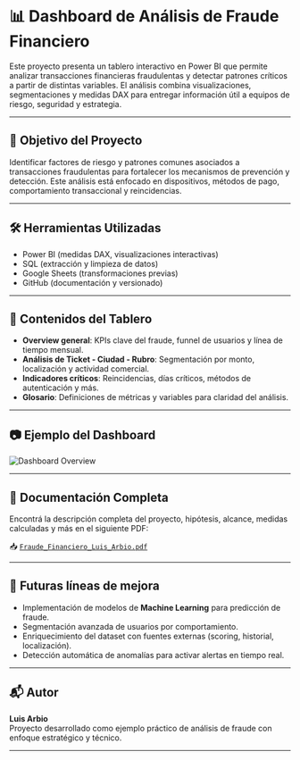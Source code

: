 # 📊 Dashboard de Análisis de Fraude Financiero

Este proyecto presenta un tablero interactivo en Power BI que permite analizar transacciones financieras fraudulentas y detectar patrones críticos a partir de distintas variables. El análisis combina visualizaciones, segmentaciones y medidas DAX para entregar información útil a equipos de riesgo, seguridad y estrategia.

---

## 🧠 Objetivo del Proyecto

Identificar factores de riesgo y patrones comunes asociados a transacciones fraudulentas para fortalecer los mecanismos de prevención y detección. Este análisis está enfocado en dispositivos, métodos de pago, comportamiento transaccional y reincidencias.

---

## 🛠️ Herramientas Utilizadas

- Power BI (medidas DAX, visualizaciones interactivas)
- SQL (extracción y limpieza de datos)
- Google Sheets (transformaciones previas)
- GitHub (documentación y versionado)

---

## 📌 Contenidos del Tablero

- **Overview general**: KPIs clave del fraude, funnel de usuarios y línea de tiempo mensual.
- **Análisis de Ticket - Ciudad - Rubro**: Segmentación por monto, localización y actividad comercial.
- **Indicadores críticos**: Reincidencias, días críticos, métodos de autenticación y más.
- **Glosario**: Definiciones de métricas y variables para claridad del análisis.

---

## 📷 Ejemplo del Dashboard

![Dashboard Overview](images/dashboard_overview.png)

---

## 📄 Documentación Completa

Encontrá la descripción completa del proyecto, hipótesis, alcance, medidas calculadas y más en el siguiente PDF:

📥 [`Fraude_Financiero_Luis_Arbio.pdf`](docs/Fraude_Financiero_Luis_Arbio(1).pdf)

---

## 🔮 Futuras líneas de mejora

- Implementación de modelos de **Machine Learning** para predicción de fraude.
- Segmentación avanzada de usuarios por comportamiento.
- Enriquecimiento del dataset con fuentes externas (scoring, historial, localización).
- Detección automática de anomalías para activar alertas en tiempo real.

---

## 📬 Autor

**Luis Arbio**  
Proyecto desarrollado como ejemplo práctico de análisis de fraude con enfoque estratégico y técnico.

---
